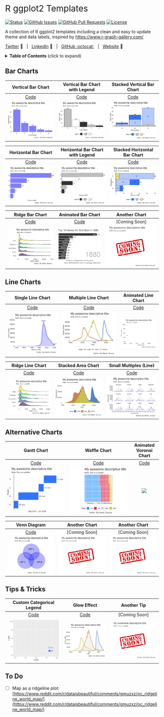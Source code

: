 <h1 style="font-weight:normal"> 
  R ggplot2 Templates
</h1>

[![Status](https://img.shields.io/badge/status-active-success.svg)]() [![GitHub Issues](https://img.shields.io/github/issues/wjsutton/ggplot2_snippets.svg)](https://github.com/wjsutton/ggplot2_snippets/issues) [![GitHub Pull Requests](https://img.shields.io/github/issues-pr/wjsutton/ggplot2_snippets.svg)](https://github.com/wjsutton/ggplot2_snippets/pulls) [![License](https://img.shields.io/badge/license-MIT-blue.svg)](/LICENSE)

A collection of R ggplot2 templates including a clean and easy to update theme and data labels, inspired by https://www.r-graph-gallery.com/

[Twitter][Twitter] :speech_balloon:&nbsp;&nbsp;&nbsp;|&nbsp;&nbsp;&nbsp;[LinkedIn][LinkedIn] :necktie:&nbsp;&nbsp;&nbsp;|&nbsp;&nbsp;&nbsp;[GitHub :octocat:][GitHub]&nbsp;&nbsp;&nbsp;|&nbsp;&nbsp;&nbsp;[Website][Website] :link:

<!--/div-->

<!--
Quick Link 
-->

[Twitter]:https://twitter.com/WJSutton12
[LinkedIn]:https://www.linkedin.com/in/will-sutton-14711627/
[GitHub]:https://github.com/wjsutton
[Website]:https://wjsutton.github.io/


<details>
  <summary><strong>Table of Contents</strong> (click to expand)</summary>

<!-- toc -->
- [Bar Charts](https://github.com/wjsutton/ggplot2_snippets#bar-charts)
- [Line Charts](https://github.com/wjsutton/ggplot2_snippets#line-charts)
- [Alternative Charts](https://github.com/wjsutton/ggplot2_snippets#alternative-charts)
- [Tips & Tricks](https://github.com/wjsutton/ggplot2_snippets#tips-&-tricks)
- [To Do](https://github.com/wjsutton/ggplot2_snippets#to-do)
<!-- tocstop -->

</details>

## Bar Charts 

Vertical Bar Chart             |  Vertical Bar Chart with Legend			|  Stacked Vertical Bar Chart 	|
:-------------------------:|:-------------------------:|:-------------------------:|
[Code](bar_charts/vertical_bar_chart_plot.R)             |  [Code](bar_charts/vertical_bar_chart_plot_with_legend.R)  			|  [Code](bar_charts/vertical_stacked_bar_chart_plot_with_legend.R) 	|
![](images/vertical_bar_chart.png)  |  ![](images/vertical_bar_chart_with_legend.png)	|	![](images/stacked_vertical_bar_chart.png)	|

Horizontal Bar Chart             |  Horizontal Bar Chart with Legend			|  Stacked Horizontal Bar Chart 	|
:-------------------------:|:-------------------------:|:-------------------------:|
[Code](bar_charts/horizontal_bar_chart_plot.R)             |  [Code](bar_charts/horizontal_bar_chart_plot_with_legend.R)  			|  [Code](bar_charts/horizontal_stacked_bar_chart_plot_with_legend.R) 	|
![](images/horizontal_bar_chart.png)  |  ![](images/horizontal_bar_chart_with_legend.png)	|	![](images/stacked_horizontal_bar_chart.png)	|

Ridge Bar Chart             |  Animated Bar Chart			|  Another Chart 	|
:-------------------------:|:-------------------------:|:-------------------------:|
[Code](bar_charts/ridge_bar_chart_plot.R)           |  [Code](bar_charts/animated_bar_chart_plot.R)  			|  [Coming Soon] 	|
![](images/ridge_bar_chart.png)  |  ![](images/bar_chart_race.gif)	|	![](images/coming_soon.png)	|



## Line Charts 

Single Line Chart             |  Multiple Line Chart			|  Animated Line Chart 	|
:-------------------------:|:-------------------------:|:-------------------------:|
[Code](line_charts/line_chart_single_plot.R)             |  [Code](line_charts/line_chart_multiple_plot.R)  			|  [Code](line_charts/animated_line_chart_plot.R)  	|
![](images/line_chart_single.png)  |  ![](images/line_chart_multiple.png)	|	![](images/percentage_of_your_life_america_has_been_at_war.gif)	|

Ridge Line Chart             |  Stacked Area Chart		|  Small Multiples (Line) 	|
:-------------------------:|:-------------------------:|:-------------------------:|
[Code](line_charts/ridge_line_chart_plot.R)           |  [Code](line_charts/stacked_area_chart_plot.R)  			|  [Code](line_charts/line_chart_small_multiples.R) 	|
![](images/ridge_line_chart.png)  |   ![](images/stacked_area_chart.png)	|	![](images/line_chart_small_multiples.png)	|


## Alternative Charts

Gantt Chart             |  Waffle Chart			|  Animated Voronoi Chart 	|
:-------------------------:|:-------------------------:|:-------------------------:|
[Code](bar_charts/simple_gantt_chart_plot.R)            |  [Code](waffle_charts/waffle_charts_plot.R)  			|  [Code](voronoi_charts/README_FOOTBALL_VORONOI.md)  	|
![](images/simple_gantt.png)  |  ![](images/waffle_chart.png)	|	![](images/football_voronoi_20_speed_compressed.gif)	|

Venn Diagram             |  Another Chart			|  Another Chart 	|
:-------------------------:|:-------------------------:|:-------------------------:|
[Code](venn_diagrams/venn_diagram.R)            |  [Coming Soon]  			|  [Coming Soon]  	|
![](images/simple_3_circle_venn.png)  |  ![](images/coming_soon.png)	|	![](images/coming_soon.png)	|

## Tips & Tricks

Custom Categorical Legend             |  Glow Effect			|  Another Tip 	|
:-------------------------:|:-------------------------:|:-------------------------:|
[Code](tips_and_tricks/custom_cat_legend.R)           |  [Code](tips_and_tricks/glow_effect.R) 			|  [Coming Soon] 	|
![](images/custom_cat_legend.png)  |  ![](images/glow_effect.png)	|	![](images/coming_soon.png)	|


## To Do

- [ ] Map as a ridgeline plot: [https://www.reddit.com/r/dataisbeautiful/comments/gmuzxz/oc_ridgeline_world_map/](https://www.reddit.com/r/dataisbeautiful/comments/gmuzxz/oc_ridgeline_world_map/)
